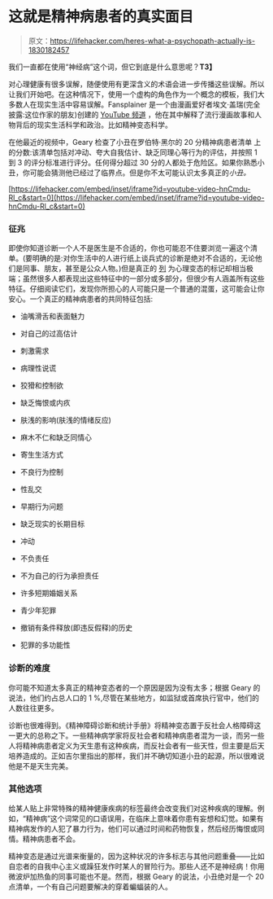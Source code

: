 # 这就是精神病患者的真实面目

> 原文：<https://lifehacker.com/heres-what-a-psychopath-actually-is-1830182457>

我们一直都在使用“神经病”这个词，但它到底是什么意思呢？**T3】**

对心理健康有很多误解，随便使用有更深含义的术语会进一步传播这些误解。所以让我们开始吧。在这种情况下，使用一个虚构的角色作为一个概念的模板，我们大多数人在现实生活中容易误解。Fansplainer 是一个由漫画爱好者埃文·盖瑞(完全披露:这位作家的朋友)创建的 [YouTube 频道](https://www.youtube.com/channel/UCu9Uo8exd0dLngWf7LHLE6w/videos) ，他在其中解释了流行漫画故事和人物背后的现实生活科学和政治。比如精神变态科学。



在他最近的视频中，Geary 检查了小丑在罗伯特·黑尔的 20 分精神病患者清单 上的分数:该清单包括对冲动、夸大自我估计、缺乏同理心等行为的评估，并按照 1 到 3 的评分标准进行评分。任何得分超过 30 分的人都处于危险区。如果你熟悉小丑，你可能会猜测他已经过了临界点。但是你不太可能认识太多真正的*小丑。*

 [https://lifehacker.com/embed/inset/iframe?id=youtube-video-hnCmdu-Rl_c&start=0](https://lifehacker.com/embed/inset/iframe?id=youtube-video-hnCmdu-Rl_c&start=0) 

### 征兆

即使你知道诊断一个人不是医生是不合适的，你也可能忍不住要浏览一遍这个清单。(要明确的是:对你生活中的人进行纸上谈兵式的诊断是绝对不合适的，无论他们是同事、朋友，甚至是公众人物。)但是真正的 [列](http://www.minddisorders.com/Flu-Inv/Hare-Psychopathy-Checklist.html) 为心理变态的标记却相当极端；虽然很多人都表现出这些特征中的一部分或多部分，但很少有人涵盖所有这些特征。仔细阅读它们，发现你所担心的人可能只是一个普通的混蛋，这可能会让你安心。一个真正的精神病患者的共同特征包括:

*   油嘴滑舌和表面魅力

*   对自己的过高估计
*   刺激需求

*   病理性说谎

*   狡猾和控制欲

*   缺乏悔恨或内疚

*   肤浅的影响(肤浅的情绪反应)

*   麻木不仁和缺乏同情心

*   寄生生活方式

*   不良行为控制

*   性乱交

*   早期行为问题

*   缺乏现实的长期目标

*   冲动

*   不负责任

*   不为自己的行为承担责任

*   许多短期婚姻关系

*   青少年犯罪

*   撤销有条件释放(即违反假释)的历史

*   犯罪的多功能性

### **诊断的难度**

你可能不知道太多真正的精神变态者的一个原因是因为没有太多；根据 Geary 的说法，他们约占总人口的 1 %,尽管在某些地方，如监狱或首席执行官中，他们的人数往往更多。

诊断也很难得到。《精神障碍诊断和统计手册》将精神变态置于反社会人格障碍这一更大的总称之下。一些精神病学家将反社会者和精神病患者混为一谈，而另一些人将精神病患者定义为天生患有这种疾病，而反社会者有一些天性，但主要是后天培养造成的。正如吉尔里指出的那样，我们并不确切知道小丑的起源，所以很难说他是不是天生完美。

### 其他选项

给某人贴上非常特殊的精神健康疾病的标签最终会改变我们对这种疾病的理解。例如，“精神病”这个词常见的口语误用，在临床上意味着你患有妄想和幻觉。如果有精神病发作的人犯了暴力行为，他们可以通过时间和药物恢复，然后经历悔恨或同情。精神病患者不会。

精神变态是通过光谱来衡量的，因为这种状况的许多标志与其他问题重叠——比如自恋者的自我中心主义或躁狂发作时某人的冒险行为。那些人还不是神经病！你用微波炉加热鱼的同事可能也不是。然而，根据 Geary 的说法，小丑绝对是一个 20 点清单，一个有自己问题要解决的穿着蝙蝠装的人。